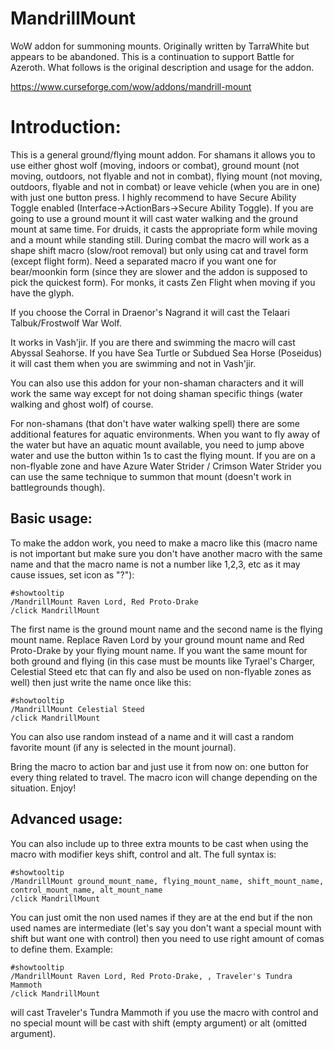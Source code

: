 # MandrillMount
WoW addon for summoning mounts.  Originally written by TarraWhite but appears to be abandoned.  This is a continuation to support Battle for Azeroth.  What follows is the original description and usage for the addon.

https://www.curseforge.com/wow/addons/mandrill-mount


# Introduction:
This is a general ground/flying mount addon.
For shamans it allows you to use either ghost wolf (moving, indoors or combat), ground mount (not moving, outdoors, not flyable and not in combat), flying mount (not moving, outdoors, flyable and not in combat) or leave vehicle (when you are in one) with just one button press. I highly recommend to have Secure Ability Toggle enabled (Interface->ActionBars->Secure Ability Toggle). If you are going to use a ground mount it will cast water walking and the ground mount at same time.
For druids, it casts the appropriate form while moving and a mount while standing still. During combat the macro will work as a shape shift macro (slow/root removal) but only using cat and travel form (except flight form). Need a separated macro if you want one for bear/moonkin form (since they are slower and the addon is supposed to pick the quickest form).
For monks, it casts Zen Flight when moving if you have the glyph.

If you choose the Corral in Draenor's Nagrand it will cast the Telaari Talbuk/Frostwolf War Wolf.

It works in Vash'jir. If you are there and swimming the macro will cast Abyssal Seahorse. If you have Sea Turtle or Subdued Sea Horse (Poseidus) it will cast them when you are swimming and not in Vash'jir.

You can also use this addon for your non-shaman characters and it will work the same way except for not doing shaman specific things (water walking and ghost wolf) of course.

For non-shamans (that don't have water walking spell) there are some additional features for aquatic environments. When you want to fly away of the water but have an aquatic mount available, you need to jump above water and use the button within 1s to cast the flying mount. If you are on a non-flyable zone and have Azure Water Strider / Crimson Water Strider you can use the same technique to summon that mount (doesn't work in battlegrounds though).

## Basic usage:
To make the addon work, you need to make a macro like this (macro name is not important but make sure you don't have another macro with the same name and that the macro name is not a number like 1,2,3, etc as it may cause issues, set icon as "?"):

    #showtooltip
    /MandrillMount Raven Lord, Red Proto-Drake
    /click MandrillMount

The first name is the ground mount name and the second name is the flying mount name. Replace Raven Lord by your ground mount name and Red Proto-Drake by your flying mount name. If you want the same mount for both ground and flying (in this case must be mounts like Tyrael's Charger, Celestial Steed etc that can fly and also be used on non-flyable zones as well) then just write the name once like this:

    #showtooltip
    /MandrillMount Celestial Steed
    /click MandrillMount

You can also use random instead of a name and it will cast a random favorite mount (if any is selected in the mount journal).

Bring the macro to action bar and just use it from now on: one button for every thing related to travel. The macro icon will change depending on the situation. Enjoy!

## Advanced usage:
You can also include up to three extra mounts to be cast when using the macro with modifier keys shift, control and alt. The full syntax is:

    #showtooltip
    /MandrillMount ground_mount_name, flying_mount_name, shift_mount_name, control_mount_name, alt_mount_name
    /click MandrillMount

You can just omit the non used names if they are at the end but if the non used names are intermediate (let's say you don't want a special mount with shift but want one with control) then you need to use right amount of comas to define them. Example:

    #showtooltip
    /MandrillMount Raven Lord, Red Proto-Drake, , Traveler's Tundra Mammoth
    /click MandrillMount

will cast Traveler's Tundra Mammoth if you use the macro with control and no special mount will be cast with shift (empty argument) or alt (omitted argument).

